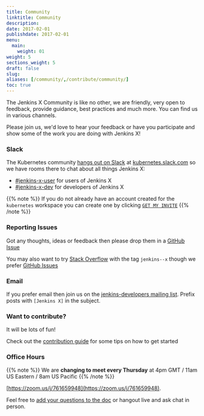 ```yaml
---
title: Community
linktitle: Community
description: 
date: 2017-02-01
publishdate: 2017-02-01
menu:
  main:
    weight: 01
weight: 5
sections_weight: 5
draft: false
slug:
aliases: [/community/,/contribute/community/]
toc: true
---
```


The Jenkins X Community is like no other, we are friendly, very open to feedback, provide guidance, best practices and much more.  You can find us in various channels.

Please join us, we'd love to hear your feedback or have you participate and show some of the work you are doing with Jenkins X!

### Slack

The Kubernetes community [hangs out on Slack](http://slack.k8s.io/) at [kubernetes.slack.com](https://kubernetes.slack.com/) so we have rooms there to chat about all things Jenkins X:

* [\#jenkins-x-user](https://kubernetes.slack.com/messages/C9MBGQJRH) for users of Jenkins X
* [\#jenkins-x-dev](https://kubernetes.slack.com/messages/C9LTHT2BB) for developers of Jenkins X

{{% note %}}
If you do not already have an account created for the `kubernetes` workspace you can create one by clicking [`GET MY INVITE`](http://slack.k8s.io/)
{{% /note %}}



### Reporting Issues

Got any thoughts, ideas or feedback then please drop them in a [GitHub Issue](https://github.com/jenkins-x/jx/issues/new)

You may also want to try [Stack Overflow](https://stackoverflow.com/questions/tagged/jenkins--x) with the tag `jenkins--x` though we prefer [GitHub Issues](https://github.com/jenkins-x/jx/issues)

### Email

If you prefer email then join us on the [jenkins-developers mailing list](https://groups.google.com/forum/#!forum/jenkinsci-dev). Prefix posts with `[Jenkins X]` in the subject.

### Want to contribute?

It will be lots of fun!

Check out the [contribution guide](/contribute/) for some tips on how to get started

### Office Hours

{{% note %}}
We are **changing to meet every Thursday** at 4pm GMT / 11am US Eastern / 8am US Pacific
{{% /note %}}

[https://zoom.us/j/761659948](https://zoom.us/j/761659948).

Feel free to [add your questions to the doc](https://docs.google.com/document/d/1wHdBlZAN-ndPELuBoM5HBnYiQLvcz92-euXne2mKOEI/edit) or hangout live and ask chat in person.

